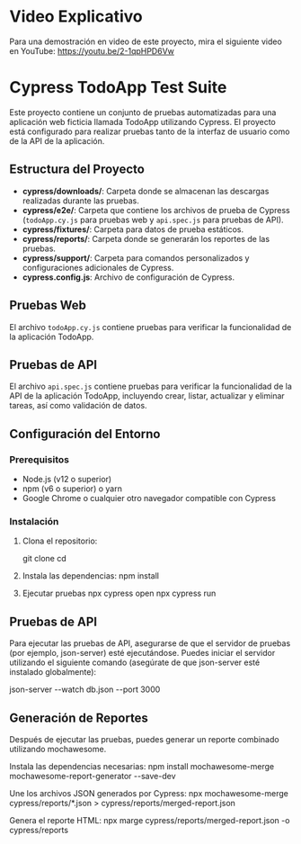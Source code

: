 # Video Explicativo

Para una demostración en video de este proyecto, mira el siguiente video en YouTube: https://youtu.be/2-1qpHPD6Vw 


# Cypress TodoApp Test Suite

Este proyecto contiene un conjunto de pruebas automatizadas para una aplicación web ficticia llamada TodoApp utilizando Cypress. El proyecto está configurado para realizar pruebas tanto de la interfaz de usuario como de la API de la aplicación.

## Estructura del Proyecto

- **cypress/downloads/**: Carpeta donde se almacenan las descargas realizadas durante las pruebas.
- **cypress/e2e/**: Carpeta que contiene los archivos de prueba de Cypress (`todoApp.cy.js` para pruebas web y `api.spec.js` para pruebas de API).
- **cypress/fixtures/**: Carpeta para datos de prueba estáticos.
- **cypress/reports/**: Carpeta donde se generarán los reportes de las pruebas.
- **cypress/support/**: Carpeta para comandos personalizados y configuraciones adicionales de Cypress.
- **cypress.config.js**: Archivo de configuración de Cypress.

## Pruebas Web

El archivo `todoApp.cy.js` contiene pruebas para verificar la funcionalidad de la aplicación TodoApp.

## Pruebas de API

El archivo `api.spec.js` contiene pruebas para verificar la funcionalidad de la API de la aplicación TodoApp, incluyendo crear, listar, actualizar y eliminar tareas, así como validación de datos.

## Configuración del Entorno

### Prerequisitos

- Node.js (v12 o superior)
- npm (v6 o superior) o yarn
- Google Chrome o cualquier otro navegador compatible con Cypress

### Instalación

1. Clona el repositorio:

   
   git clone <url-del-repositorio>
   cd <nombre-del-directorio>

2. Instala las dependencias:
npm install

3. Ejecutar pruebas 
npx cypress open
npx cypress run


## Pruebas de API
Para ejecutar las pruebas de API, asegurarse de que el servidor de pruebas (por ejemplo, json-server) esté ejecutándose. Puedes iniciar el servidor utilizando el siguiente comando (asegúrate de que json-server esté instalado globalmente):

json-server --watch db.json --port 3000


## Generación de Reportes
Después de ejecutar las pruebas, puedes generar un reporte combinado utilizando mochawesome.

Instala las dependencias necesarias:
npm install mochawesome-merge mochawesome-report-generator --save-dev

Une los archivos JSON generados por Cypress:
npx mochawesome-merge cypress/reports/*.json > cypress/reports/merged-report.json

Genera el reporte HTML:
npx marge cypress/reports/merged-report.json -o cypress/reports
